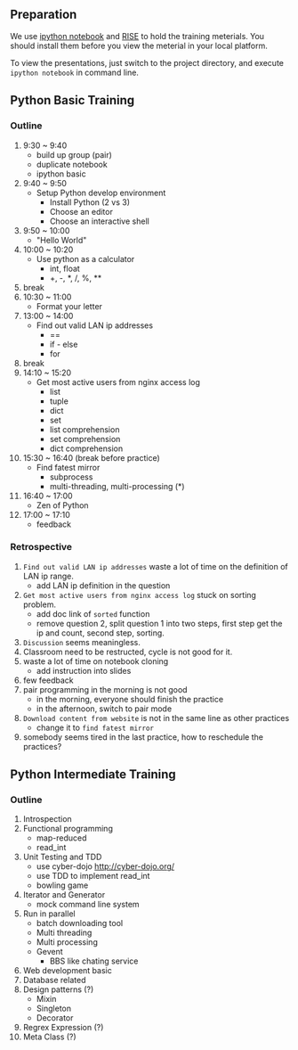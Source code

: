 ## Preparation

We use [ipython notebook](http://ipython.org/notebook.html) and [RISE](https://github.com/damianavila/RISE) to hold the training meterials. You should install them before you view the meterial in your local platform.

To view the presentations, just switch to the project directory, and execute `ipython notebook` in command line.

## Python Basic Training

### Outline

1. 9:30 ~ 9:40
    * build up group (pair)
    * duplicate notebook
    * ipython basic
1. 9:40 ~ 9:50
    * Setup Python develop environment
        * Install Python (2 vs 3)
        * Choose an editor
        * Choose an interactive shell
1. 9:50 ~ 10:00
    * "Hello World"
1. 10:00 ~ 10:20
    * Use python as a calculator
        * int, float
        * +, -, *, /, %, **
1. break
1. 10:30 ~ 11:00
    * Format your letter
1. 13:00 ~ 14:00
    * Find out valid LAN ip addresses
        * ==
        * if - else
        * for
1. break
1. 14:10 ~ 15:20
    * Get most active users from nginx access log
        * list
        * tuple
        * dict
        * set
        * list comprehension
        * set comprehension
        * dict comprehension
1. 15:30 ~ 16:40 (break before practice)
    * Find fatest mirror
        * subprocess
        * multi-threading, multi-processing (*)
1. 16:40 ~ 17:00
    * Zen of Python
1. 17:00 ~ 17:10
    * feedback

### Retrospective

1. `Find out valid LAN ip addresses` waste a lot of time on the definition of LAN ip range.
    * add LAN ip definition in the question
1. `Get most active users from nginx access log` stuck on sorting problem.
    * add doc link of `sorted` function
    * remove question 2, split question 1 into two steps, first step get the ip and count, second step, sorting.
1. `Discussion` seems meaningless.
1. Classroom need to be restructed, cycle is not good for it.
1. waste a lot of time on notebook cloning
    * add instruction into slides
1. few feedback
1. pair programming in the morning is not good
    * in the morning, everyone should finish the practice
    * in the afternoon, switch to pair mode
1. `Download content from website` is not in the same line as other practices
    * change it to `find fatest mirror`
1. somebody seems tired in the last practice, how to reschedule the practices?

## Python Intermediate Training

### Outline

1. Introspection
1. Functional programming
    * map-reduced
    * read_int
1. Unit Testing and TDD
    * use cyber-dojo http://cyber-dojo.org/
    * use TDD to implement read_int
    * bowling game
1. Iterator and Generator
    * mock command line system
1. Run in parallel
    * batch downloading tool
    * Multi threading
    * Multi processing
    * Gevent
        * BBS like chating service
1. Web development basic
1. Database related
1. Design patterns (?)
    * Mixin
    * Singleton
    * Decorator
1. Regrex Expression (?)
1. Meta Class (?)
